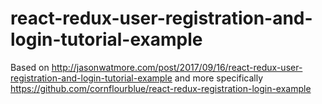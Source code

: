 # react-redux-user-registration-and-login-tutorial-example
Based on http://jasonwatmore.com/post/2017/09/16/react-redux-user-registration-and-login-tutorial-example and more specifically https://github.com/cornflourblue/react-redux-registration-login-example
